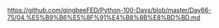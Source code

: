 https://github.com/qingbeeFED/Python-100-Days/blob/master/Day66-75/04.%E5%B9%B6%E5%8F%91%E4%B8%8B%E8%BD%BD.md
